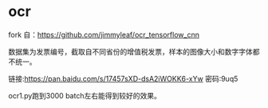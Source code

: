 # ocr

fork 自：https://github.com/jimmyleaf/ocr_tensorflow_cnn


数据集为发票编号，截取自不同省份的增值税发票，样本的图像大小和数字字体都不统一。

链接:https://pan.baidu.com/s/17457sXD-dsA2iWOKK6-xYw  密码:9uq5

ocr1.py跑到3000 batch左右能得到较好的效果。